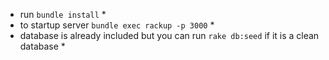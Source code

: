 * run ```bundle install``` *
* to startup server ```bundle exec rackup -p 3000``` *
* database is already included but you can run ```rake db:seed``` if it is a clean database *
